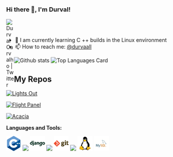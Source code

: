 ### Hi there 👋, I'm Durval!

<a href="https://twitter.com/durvaall">
  <img align="left" alt="Durval Carvalho | Twitter" width="21px" src="https://raw.githubusercontent.com/shinokada/shinokada/master/assets/twitter.png"/>
</a>

<br />
<br />

- 🌱 I am currently learning C ++ builds in the Linux environment
- 📫 How to reach me: <a href="https://twitter.com/durvaall">@durvaall</a> 


![Github stats](https://github-readme-stats.vercel.app/api?username=durvalcarvalho&theme=highcontrast&show_icons=true&count_private=true)
![Top Languages Card](https://github-readme-stats.vercel.app/api/top-langs/?username=durvalcarvalho&hide=Rich%20Text%20Format,TSQL)

## My Repos

[![Lights Out](https://github-readme-stats.vercel.app/api/pin/?username=projeto-de-algoritmos-2019-2&repo=project-1-lightsout&show_owner=true)](https://github.com/projeto-de-algoritmos-2019-2/project-1-lightsout)

[![Flight Panel](https://github-readme-stats.vercel.app/api/pin/?username=projeto-de-algoritmos-2019-2&repo=project-4-flight-panel&show_owner=true)](https://github.com/projeto-de-algoritmos-2019-2/project-4-flight-panel)

[![Acacia](https://github-readme-stats.vercel.app/api/pin/?username=durvalcarvalho&repo=2019.2-Acacia&show_owner=true)](https://github.com/fga-eps-mds/2019.2-Acacia)



**Languages and Tools:**  

<code><img height="40" src="https://github.com/github/explore/blob/master/topics/cpp/cpp.png?raw=true"></code>
<code><img height="40" src="https://raw.githubusercontent.com/shinokada/shinokada/master/assets/python.png"></code>
<code><img height="40" src="https://raw.githubusercontent.com/github/explore/master/topics/django/django.png"></code>
<code><img height="40" src="https://raw.githubusercontent.com/shinokada/shinokada/master/assets/javascript.png"></code>
<code><img height="40" src="https://raw.githubusercontent.com/github/explore/master/topics/git/git.png"></code>
<code><img height="40" src="https://raw.githubusercontent.com/shinokada/shinokada/master/assets/visual-studio-code.png"></code>
<code><img height="40" src="https://raw.githubusercontent.com/github/explore/master/topics/linux/linux.png"></code>
<code><img height="40" src="https://raw.githubusercontent.com/github/explore/master/topics/mysql/mysql.png"></code>
